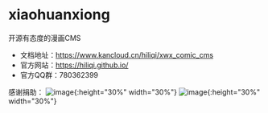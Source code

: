 # xiaohuanxiong
开源有态度的漫画CMS
- 文档地址：https://www.kancloud.cn/hiliqi/xwx_comic_cms
- 官方网站：https://hiliqi.github.io/
- 官方QQ群：780362399

感谢捐助：
 ![image](https://s2.ax1x.com/2019/05/28/VmSipd.png){:height="30%" width="30%"}
 ![image](https://s2.ax1x.com/2019/05/28/VmSF1A.jpg){:height="30%" width="30%"}

